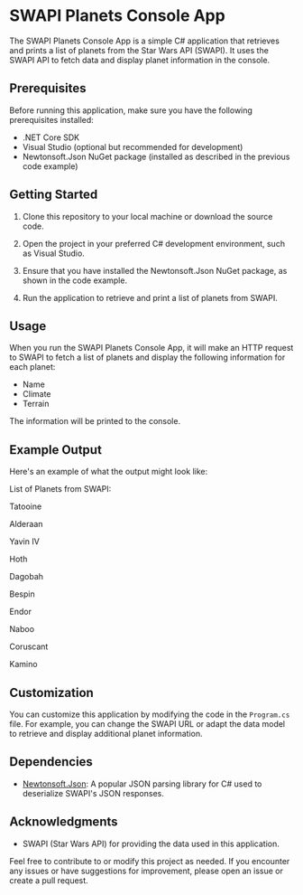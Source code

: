 # SWAPI Planets Console App

The SWAPI Planets Console App is a simple C# application that retrieves and prints a list of planets from the Star Wars API (SWAPI). It uses the SWAPI API to fetch data and display planet information in the console.

## Prerequisites

Before running this application, make sure you have the following prerequisites installed:

- .NET Core SDK
- Visual Studio (optional but recommended for development)
- Newtonsoft.Json NuGet package (installed as described in the previous code example)

## Getting Started

1. Clone this repository to your local machine or download the source code.

2. Open the project in your preferred C# development environment, such as Visual Studio.

3. Ensure that you have installed the Newtonsoft.Json NuGet package, as shown in the code example.

4. Run the application to retrieve and print a list of planets from SWAPI.

## Usage

When you run the SWAPI Planets Console App, it will make an HTTP request to SWAPI to fetch a list of planets and display the following information for each planet:

- Name
- Climate
- Terrain

The information will be printed to the console.

## Example Output

Here's an example of what the output might look like:

List of Planets from SWAPI:

Tatooine

Alderaan

Yavin IV

Hoth

Dagobah

Bespin

Endor

Naboo

Coruscant

Kamino

## Customization

You can customize this application by modifying the code in the `Program.cs` file. For example, you can change the SWAPI URL or adapt the data model to retrieve and display additional planet information.

## Dependencies

- [Newtonsoft.Json](https://www.newtonsoft.com/json): A popular JSON parsing library for C# used to deserialize SWAPI's JSON responses.

## Acknowledgments

- SWAPI (Star Wars API) for providing the data used in this application.

Feel free to contribute to or modify this project as needed. If you encounter any issues or have suggestions for improvement, please open an issue or create a pull request.
